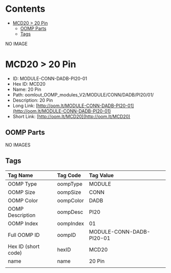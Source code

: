 



Contents
========

* [MCD20 > 20 Pin](#mcd20--20-pin)
	* [OOMP Parts](#oomp-parts)
	* [Tags](#tags)
  
NO IMAGE  
# MCD20 > 20 Pin

- ID: MODULE-CONN-DADB-PI20-01
- Hex ID: MCD20
- Name: 20 Pin
- Path: oomlout_OOMP_modules_V2/MODULE/CONN/DADB/PI20/01/
- Description: 20 Pin
- Long Link: [http://oom.lt/MODULE-CONN-DADB-PI20-01](http://oom.lt/MODULE-CONN-DADB-PI20-01)
- Short Link: [http://oom.lt/MCD20](http://oom.lt/MCD20)

## OOMP Parts
  
NO IMAGES  
## Tags
  

|Tag Name|Tag Code|Tag Value|
| :--- | :--- | :--- |
|OOMP Type|oompType|MODULE|
|OOMP Size|oompSize|CONN|
|OOMP Color|oompColor|DADB|
|OOMP Description|oompDesc|PI20|
|OOMP Index|oompIndex|01|
|Full OOMP ID|oompID|MODULE-CONN-DADB-PI20-01|
|Hex ID (short code)|hexID|MCD20|
|name|name|20 Pin|
||||
